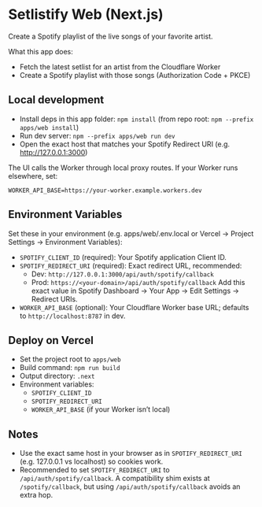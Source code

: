 Setlistify Web (Next.js)
========================

Create a Spotify playlist of the live songs of your favorite artist.

What this app does:
- Fetch the latest setlist for an artist from the Cloudflare Worker
- Create a Spotify playlist with those songs (Authorization Code + PKCE)

Local development
-----------------

- Install deps in this app folder: `npm install` (from repo root: `npm --prefix apps/web install`)
- Run dev server: `npm --prefix apps/web run dev`
- Open the exact host that matches your Spotify Redirect URI (e.g. http://127.0.0.1:3000)

The UI calls the Worker through local proxy routes. If your Worker runs elsewhere, set:

```
WORKER_API_BASE=https://your-worker.example.workers.dev
```

Environment Variables
---------------------

Set these in your environment (e.g. apps/web/.env.local or Vercel → Project Settings → Environment Variables):

- `SPOTIFY_CLIENT_ID` (required): Your Spotify application Client ID.
- `SPOTIFY_REDIRECT_URI` (required): Exact redirect URL, recommended:
  - Dev: `http://127.0.0.1:3000/api/auth/spotify/callback`
  - Prod: `https://<your-domain>/api/auth/spotify/callback`
  Add this exact value in Spotify Dashboard → Your App → Edit Settings → Redirect URIs.
- `WORKER_API_BASE` (optional): Your Cloudflare Worker base URL; defaults to `http://localhost:8787` in dev.

Deploy on Vercel
----------------

- Set the project root to `apps/web`
- Build command: `npm run build`
- Output directory: `.next`
- Environment variables:
  - `SPOTIFY_CLIENT_ID`
  - `SPOTIFY_REDIRECT_URI`
  - `WORKER_API_BASE` (if your Worker isn’t local)

Notes
-----
- Use the exact same host in your browser as in `SPOTIFY_REDIRECT_URI` (e.g. 127.0.0.1 vs localhost) so cookies work.
- Recommended to set `SPOTIFY_REDIRECT_URI` to `/api/auth/spotify/callback`. A compatibility shim exists at `/spotify/callback`, but using `/api/auth/spotify/callback` avoids an extra hop.
